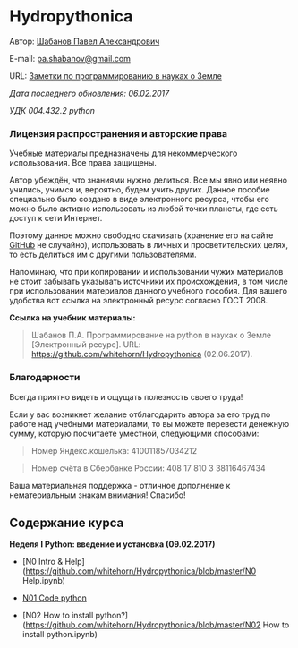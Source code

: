 # Hydropythonica

Автор: [Шабанов Павел Александрович](https://progeoru.blogspot.ru/p/blog-page_20.html)

E-mail: pa.shabanov@gmail.com

URL: [Заметки по программированию в науках о Земле](http://geofortran.blogspot.ru/)

*Дата последнего обновления: 06.02.2017*

*УДК 004.432.2 python*

### Лицензия распространения и авторские права

Учебные материалы предназначены для некоммерческого использования. Все права защищены.

Автор убеждён, что знаниями нужно делиться. Все мы явно или неявно учились, учимся и, вероятно, будем учить других. Данное пособие специально было создано в виде электронного ресурса, чтобы его можно было активно использовать из любой точки планеты, где есть доступ к сети Интернет. 

Поэтому данное можно свободно скачивать (хранение его на сайте [GitHub](https://github.com/) не случайно), использовать в личных и просветительских целях, то есть делиться им с другими пользователями. 

Напоминаю, что при копировании и использовании чужих материалов не стоит забывать указывать источники их происхождения, в том числе при использовании материалов данного учебного пособия. Для вашего удобства вот ссылка на электронный ресурс согласно ГОСТ 2008.

**Ссылка на учебник материалы:**

> Шабанов П.А. Программирование на python в науках о Земле [Электронный ресурс]. URL: https://github.com/whitehorn/Hydropythonica (02.06.2017).

### Благодарности

Всегда приятно видеть и ощущать полезность своего труда!

Если у вас возникнет желание отблагодарить автора за его труд по работе над учебными материалами, то вы можете перевести денежную сумму, которую посчитаете уместной, следующими способами:

> Номер Яндекс.кошелька: 410011857034212

> Номер счёта в Сбербанке России: 408 17 810 3 38116467434

Ваша материальная поддержка - отличное дополнение к нематериальным знакам внимания! Спасибо!

## Содержание курса

**Неделя I Python: введение и установка (09.02.2017)**

+ [N0 Intro & Help](https://github.com/whitehorn/Hydropythonica/blob/master/N0 Help.ipynb)

+ [N01 Code python](https://github.com/whitehorn/Hydropythonica/blob/master/N01%20Code%20python.ipynb)

+ [N02 How to install python?](https://github.com/whitehorn/Hydropythonica/blob/master/N02 How to install python.ipynb)

